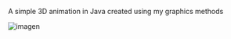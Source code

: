 A simple 3D animation in Java created using my graphics methods

![imagen](https://github.com/user-attachments/assets/7b46b726-879b-4d37-a378-6c7ab8001eca)

